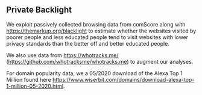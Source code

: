 ## Private Backlight

We exploit passively collected browsing data from comScore along with https://themarkup.org/blacklight to estimate whether the websites visited by poorer people and less educated people tend to visit websites with lower privacy standards than the better off and better educated people. 

We also use data from https://whotracks.me/ (https://github.com/whotracksme/whotracks.me) to augment our analyses.

For domain popularity data, we a 05/2020 download of the Alexa Top 1 Million found here https://www.wiserbit.com/domains/download-alexa-top-1-million-05-2020.html.

